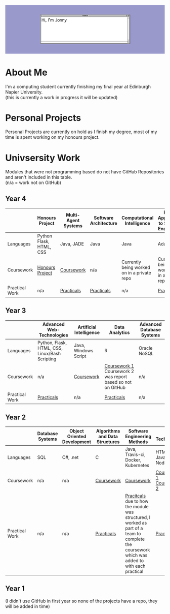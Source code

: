 ![banner](image/banner.png)

# About Me
I'm a computing student currently finishing my final year at Edinburgh Napier University.   
(this is currently a work in progress it will be updated)

# Personal Projects
Personal Projects are currently on hold as I finish my degree, most of my time is spent working on my honours project.

# Univsersity Work
Modules that were not programming based do not have GitHub Repositories and aren't included in this table.   
(n/a = work not on GitHub)   

## Year 4
|                | Honours Project | Multi-Agent Systems | Software Architecture | Computational Intelligence | Formal Approaches to Software Engineering |
|----------------|-----------------|---------------------|-----------------------|----------------------------|-------------------------------------------|
| Languages      | Python Flask, HTML, CSS | Java, JADE | Java | Java | Ada-SPARK |
| Coursework     | [Honours Project](https://github.com/jonny-binns/Honours-Project)|  [Coursework](https://github.com/jonny-binns/MultiAgentSystemsCoursework) | n/a | Currently being worked on in a private repo | Currently being worked on in a private repo |
| Practical Work | n/a | [Practicals](https://github.com/jonny-binns/MultiAgentSystemsPracticals) | [Practicals](https://github.com/jonny-binns/SoftwareArchitecturePracticals) | n/a | [Practicals](https://github.com/jonny-binns/FASE-Practicals) |

## Year 3
|                | Advanced Web-Technologies | Artificial Intelligence | Data Analytics | Advanced Database Systems |
|----------------|---------------------------|-------------------------|----------------|---------------------------|
| Languages      | Python, Flask, HTML, CSS, Linux/Bash Scripting | Java, Windows Script | R | Oracle NoSQL |
| Coursework     | n/a | [Coursework](https://github.com/jonny-binns/ArtificialIntelligenceCW) | [Coursework 1](https://github.com/jonny-binns/DataAnalyticsCW) Coursework 2 was report based so not on GitHub | n/a |
| Practical Work | [Practicals](https://github.com/jonny-binns/set09103) | n/a | [Practicals](https://github.com/jonny-binns/DataAnalytics) | n/a |

## Year 2
|                | Database Systems | Object Oriented Development | Algorithms and Data Structures | Software Engineering Methods| Web Technologies |
|----------------|------------------|-----------------------------|--------------------------------|-----------------------------|------------------|
| Languages      | SQL | C#, .net | C | Java, Travis-ci, Docker, Kubernetes | HTML, JavaScript, Node.js |
| Coursework     | n/a | n/a |  [Coursework](https://github.com/jonny-binns/Binns_Jonathan_ads) | [Coursework](https://github.com/AlexanderRacey/group24_coursework) | [Coursework 1](https://github.com/jonny-binns/Binns_Jonathan_webtech_coursework1) [Coursework 2](https://github.com/jonny-binns/binns_jonathan_set008101_coursework2) |
| Practical Work | n/a | n/a | [Practicals](https://github.com/jonny-binns/set08122) | [Pracitcals](https://github.com/jonny-binns/sem) due to how the module was structured, I worked as part of a team to complete the coursework which was added to with each practical | [Practicals](https://github.com/jonny-binns/set08101) |

## Year 1
(I didn't use GitHub in first year so none of the projects have a repo, they will be added in time)